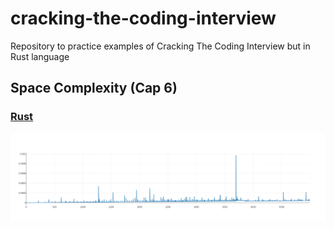 # cracking-the-coding-interview
Repository to practice examples of Cracking The Coding Interview but in Rust language

## Space Complexity (Cap 6)

### [Rust](https://github.com/mateovelilla/cracking-the-coding-interview/tree/main/cap_6/Rust/space_complexity)
![Space Complexity In Rust](https://github.com/mateovelilla/cracking-the-coding-interview/blob/main/cap_6/Rust/space_complexity/chart.png?raw=true)

